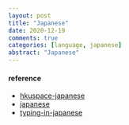 ```yaml
---
layout: post
title: "Japanese"
date: 2020-12-19
comments: true
categories: [language, japanese]
abstract: "Japanese"
---
```



#### reference  
* [hkuspace-japanese](https://soul2.hkuspace.hku.hk/course/view.php?id=107498) 
* [japanese](https://cyberspace.hkuspace.hku.hk/japanese2/index.php) 
* [typing-in-japanese](https://blog.lingodeer.com/typing-in-japanese/) 
